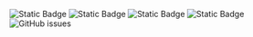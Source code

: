 ![Static Badge](https://img.shields.io/badge/blacklists-61-000000) ![Static Badge](https://img.shields.io/badge/blacklisted-2924877-cc0000) ![Static Badge](https://img.shields.io/badge/whitelisted-2250-00CC00) ![Static Badge](https://img.shields.io/badge/streaming_blacklist-28107-000000) ![GitHub issues](https://img.shields.io/github/issues/fabriziosalmi/blacklists)
